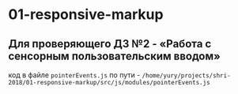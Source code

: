 # 01-responsive-markup

## Для проверяющего ДЗ №2 - «Работа с сенсорным пользовательским вводом»

код в файле `pointerEvents.js` по пути - `/home/yury/projects/shri-2018/01-responsive-markup/src/js/modules/pointerEvents.js`

